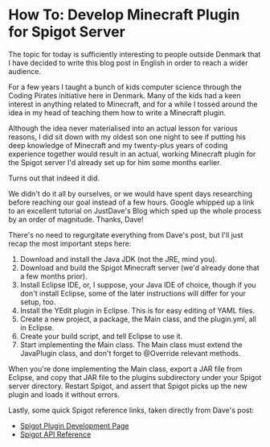 # How To: Develop Minecraft Plugin for Spigot Server

<!--
date: 2019-02-19
-->

The topic for today is sufficiently interesting to people outside Denmark that I have decided to write this blog post in English in order to reach a wider audience.

For a few years I taught a bunch of kids computer science through the Coding Pirates initiative here in Denmark. Many of the kids had a keen interest in anything related to Minecraft, and for a while I tossed around the idea in my head of teaching them how to write a Minecraft plugin.

Although the idea never materialised into an actual lesson for various reasons, I did sit down with my oldest son one night to see if putting his deep knowledge of Minecraft and my twenty-plus years of coding experience together would result in an actual, working Minecraft plugin for the Spigot server I'd already set up for him some months earlier.

Turns out that indeed it did.

We didn't do it all by ourselves, or we would have spent days researching before reaching our goal instead of a few hours. Google whipped up a link to an excellent tutorial on JustDave's Blog which sped up the whole process by an order of magnitude. Thanks, Dave!

There's no need to regurgitate everything from Dave's post, but I'll just recap the most important steps here:

  1. Download and install the Java JDK (not the JRE, mind you).
  2. Download and build the Spigot Minecraft server (we'd already done that a few months prior).
  3. Install Eclipse IDE, or, I suppose, your Java IDE of choice, though if you don't install Eclipse, some of the later instructions will differ for your setup, too.
  4. Install the YEdit plugin in Eclipse. This is for easy editing of YAML files.
  5. Create a new project, a package, the Main class, and the plugin.yml, all in Eclipse.
  6. Create your build script, and tell Eclipse to use it.
  7. Start implementing the Main class. The Main class must extend the JavaPlugin class, and don't forget to @Override relevant methods.

When you're done implementing the Main class, export a JAR file from Eclipse, and copy that JAR file to the plugins subdirectory under your Spigot server directory. Restart Spigot, and assert that Spigot picks up the new plugin and loads it without errors.

Lastly, some quick Spigot reference links, taken directly from Dave's post:

  - [Spigot Plugin Development Page](http://www.spigotmc.org/wiki/spigot-plugin-development/)
  - [Spigot API Reference](https://hub.spigotmc.org/javadocs/spigot/)


